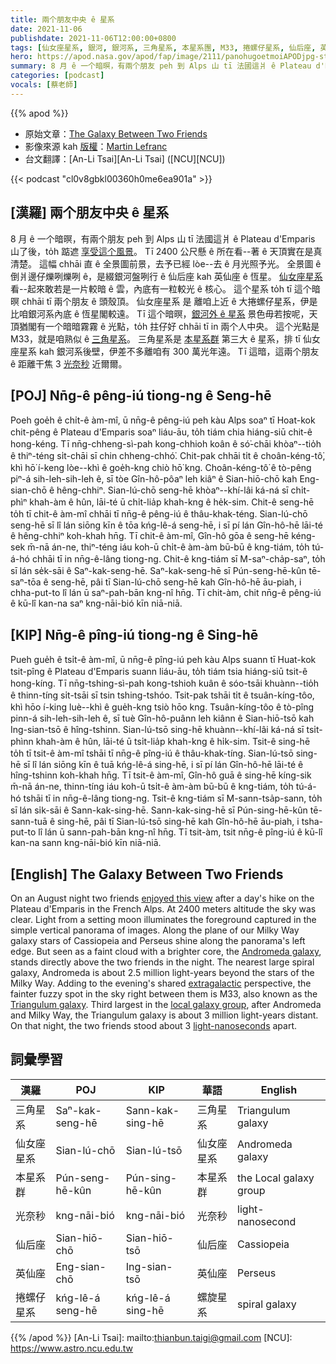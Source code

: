 ```yaml
---
title: 兩个朋友中央 ê 星系
date: 2021-11-06
publishdate: 2021-11-06T12:00:00+0800
tags: [仙女座星系, 銀河, 銀河系, 三角星系, 本星系團, M33, 捲螺仔星系, 仙后座, 英仙座]
hero: https://apod.nasa.gov/apod/fap/image/2111/panohugoetmoiAPODjpg-standard1024.jpg
summary: 8 月 ê 一个暗暝，有兩个朋友 peh 到 Alps 山 tī 法國這爿 ê Plateau d'Emparis 山了後，to̍h 踮遮 享受這个風景。
categories: [podcast]
vocals: [蔡老師]
---
```


{{% apod %}}

- 原始文章：[The Galaxy Between Two Friends](https://apod.nasa.gov/apod/ap211106.html)
- 影像來源 kah [版權][copyright]：[Martin Lefranc](https://www.instagram.com/martinlefrancphotographie)
- 台文翻譯：[An-Li Tsai][An-Li Tsai] ([NCU][NCU])

{{< podcast "cl0v8gbkl00360h0me6ea901a" >}}

## [漢羅] 兩个朋友中央 ê 星系
8 月 ê 一个暗暝，有兩个朋友 peh 到 Alps 山 tī 法國這爿 ê Plateau d'Emparis 山了後，to̍h 踮遮 [享受這个風景][enjoyed this view]。
Tī 2400 公尺懸 ê 所在看--著 ê 天頂實在是真清楚。
這幅 chhāi 直 ê 全景圖前景，去予已經 lòe--去 ê 月光照予光。
全景圖 ê 倒爿邊仔爍咧爍咧 ê，是綴銀河盤咧行 ê 仙后座 kah 英仙座 ê 恆星。
[仙女座星系][Andromeda galaxy] 看--起來敢若是一片較暗 ê 雲，內底有一粒較光 ê 核心。
這个星系 to̍h tī 這个暗暝 chhāi tī 兩个朋友 ê 頭殼頂。
仙女座星系 是 離咱上近 ê 大捲螺仔星系，伊是比咱銀河系內底 ê 恆星閣較遠。
Tī 這个暗暝，[銀河外 ê 星系][extragalactic] 景色毋若按呢，天頂猶閣有一个暗暗霧霧 ê 光點，to̍h 拄仔好 chhāi tī in 兩个人中央。
這个光點是 M33，就是咱熟似 ê [三角星系][Triangulum galaxy]。
三角星系是 [本星系群][local galaxy group] 第三大 ê 星系，排 tī 仙女座星系 kah 銀河系後壁，伊差不多離咱有 300 萬光年遠。
Tī 這暗，這兩个朋友 ê 距離干焦 3 [光奈秒][light-nanoseconds] 近爾爾。

## [POJ] Nn̄g-ê pêng-iú tiong-ng ê Seng-hē
Poeh goe̍h ê chi̍t-ê àm-mî, ū nn̄g-ê pêng-iú peh kàu Alps soaⁿ tī Hoat-kok chit-pêng ê Plateau d'Emparis soaⁿ liáu-āu, to̍h tiám chia hiáng-siū chit-ê hong-kéng.
Tī nn̄g-chheng-sì-pah kong-chhioh koân ê só͘-chāi khòaⁿ--tio̍h ê thiⁿ-téng si̍t-chāi sī chin chheng-chhó͘.
Chit-pak chhāi ti̍t ê choân-kéng-tô͘, khì hō͘ í-keng lòe--khì ê goe̍h-kng chiò hō͘ kng.
Choân-kéng-tô͘ ê tò-pêng piⁿ-á sih-leh-sih-leh ê, sī tòe Gîn-hô-pôaⁿ leh kiâⁿ ê Sian-hiō-chō kah Eng-sian-chō ê hêng-chhiⁿ.
Sian-lú-chō seng-hē khòaⁿ--khí-lâi ká-ná sī chi̍t-phìⁿ khah-àm ê hûn, lāi-té ū chi̍t-lia̍p khah-kng ê he̍k-sim.
Chit-ê seng-hē to̍h tī chit-ê àm-mî chhāi tī nn̄g-ê pêng-iú ê thâu-khak-téng.
Sian-lú-chō seng-hē sī lî lán siōng kīn ê tōa kńg-lê-á seng-hē, i sī pí lán Gîn-hô-hē lāi-té ê hêng-chhiⁿ koh-khah hn̄g.
Tī chit-ê àm-mî, Gîn-hô gōa ê seng-hē kéng-sek m̄-nā án-ne, thiⁿ-téng iáu koh-ū chi̍t-ê àm-àm bū-bū ê kng-tiám, to̍h tú-á-hó chhāi tī in nn̄g-ê-lâng tiong-ng.
Chit-ê kng-tiám sī M-saⁿ-cha̍p-saⁿ, to̍h sī lán se̍k-sāi ê Saⁿ-kak-seng-hē.
Saⁿ-kak-seng-hē sī Pún-seng-hē-kûn tē-saⁿ-tōa ê seng-hē, pâi tī Sian-lú-chō seng-hē kah Gîn-hô-hē āu-piah, i chha-put-to lî lán ū saⁿ-pah-bān kng-nî hn̄g.
Tī chit-àm, chit nn̄g-ê pêng-iú ê kū-lî kan-na saⁿ kng-nāi-bió kīn niā-niā.

## [KIP] Nn̄g-ê pîng-iú tiong-ng ê Sing-hē
Pueh gue̍h ê tsi̍t-ê àm-mî, ū nn̄g-ê pîng-iú peh kàu Alps suann tī Huat-kok tsit-pîng ê Plateau d'Emparis suann liáu-āu, to̍h tiám tsia hiáng-siū tsit-ê hong-kíng.
Tī nn̄g-tshing-sì-pah kong-tshioh kuân ê sóo-tsāi khuànn--tio̍h ê thinn-tíng si̍t-tsāi sī tsin tshing-tshóo.
Tsit-pak tshāi ti̍t ê tsuân-kíng-tôo, khì hōo í-king luè--khì ê gue̍h-kng tsiò hōo kng.
Tsuân-kíng-tôo ê tò-pîng pinn-á sih-leh-sih-leh ê, sī tuè Gîn-hô-puânn leh kiânn ê Sian-hiō-tsō kah Ing-sian-tsō ê hîng-tshinn.
Sian-lú-tsō sing-hē khuànn--khí-lâi ká-ná sī tsi̍t-phìnn khah-àm ê hûn, lāi-té ū tsi̍t-lia̍p khah-kng ê hi̍k-sim.
Tsit-ê sing-hē to̍h tī tsit-ê àm-mî tshāi tī nn̄g-ê pîng-iú ê thâu-khak-tíng.
Sian-lú-tsō sing-hē sī lî lán siōng kīn ê tuā kńg-lê-á sing-hē, i sī pí lán Gîn-hô-hē lāi-té ê hîng-tshinn koh-khah hn̄g.
Tī tsit-ê àm-mî, Gîn-hô guā ê sing-hē kíng-sik m̄-nā án-ne, thinn-tíng iáu koh-ū tsi̍t-ê àm-àm bū-bū ê kng-tiám, to̍h tú-á-hó tshāi tī in nn̄g-ê-lâng tiong-ng.
Tsit-ê kng-tiám sī M-sann-tsa̍p-sann, to̍h sī lán si̍k-sāi ê Sann-kak-sing-hē.
Sann-kak-sing-hē sī Pún-sing-hē-kûn tē-sann-tuā ê sing-hē, pâi tī Sian-lú-tsō sing-hē kah Gîn-hô-hē āu-piah, i tsha-put-to lî lán ū sann-pah-bān kng-nî hn̄g.
Tī tsit-àm, tsit nn̄g-ê pîng-iú ê kū-lî kan-na sann kng-nāi-bió kīn niā-niā.

## [English] The Galaxy Between Two Friends
On an August night two friends [enjoyed this view][enjoyed this view] after a day's hike on the Plateau d'Emparis in the French Alps.
At 2400 meters altitude the sky was clear.
Light from a setting moon illuminates the foreground captured in the simple vertical panorama of images.
Along the plane of our Milky Way galaxy stars of Cassiopeia and Perseus shine along the panorama's left edge.
But seen as a faint cloud with a brighter core, the [Andromeda galaxy][Andromeda galaxy], stands directly above the two friends in the night.
The nearest large spiral galaxy, Andromeda is about 2.5 million light-years beyond the stars of the Milky Way.
Adding to the evening's shared [extragalactic][extragalactic] perspective, the fainter fuzzy spot in the sky right between them is M33, also known as the [Triangulum galaxy][Triangulum galaxy].
Third largest in the [local galaxy group][local galaxy group], after Andromeda and Milky Way, the Triangulum galaxy is about 3 million light-years distant.
On that night, the two friends stood about 3 [light-nanoseconds][light-nanoseconds] apart.

## 詞彙學習

|漢羅|POJ|KIP|華語|English|
|-|-|-|-|-|
|三角星系|Saⁿ-kak-seng-hē|Sann-kak-sing-hē|三角星系|Triangulum galaxy|
|仙女座星系|Sian-lú-chō|Sian-lú-tsō|仙女座星系|Andromeda galaxy|
|本星系群|Pún-seng-hē-kûn|Pún-sing-hē-kûn|本星系群|the Local galaxy group|
|光奈秒|kng-nāi-bió|kng-nāi-bió|光奈秒|light-nanosecond|
|仙后座|Sian-hiō-chō|Sian-hiō-tsō|仙后座|Cassiopeia|
|英仙座|Eng-sian-chō|Ing-sian-tsō|英仙座|Perseus|
|捲螺仔星系|kńg-lê-á seng-hē|kńg-lê-á sing-hē|螺旋星系|spiral galaxy|

{{% /apod %}}
[An-Li Tsai]: mailto:thianbun.taigi@gmail.com
[NCU]: https://www.astro.ncu.edu.tw

[copyright]: https://apod.nasa.gov/apod/fap/lib/about_apod.html#srapply

[enjoyed this view]:https://www.instagram.com/p/CUDUY7Rsj1t/
[Andromeda galaxy]:https://www.nasa.gov/feature/goddard/2017/messier-31-the-andromeda-galaxy
[extragalactic]:https://www.nasa.gov/mission_pages/chandra/images/chandra-sees-evidence-for-possible-planet-in-another-galaxy.html
[Triangulum galaxy]:https://apod.nasa.gov/apod/ap191231.html
[local galaxy group]:https://imagine.gsfc.nasa.gov/features/cosmic/local_group_info.html
[light-nanoseconds]:https://units.fandom.com/wiki/Light-nanosecond
